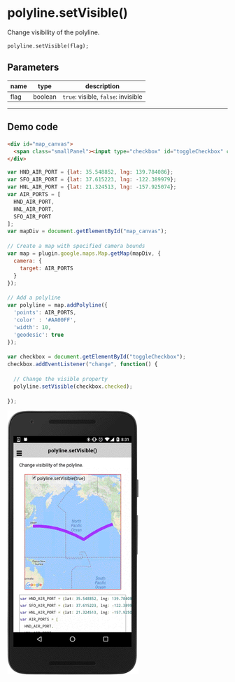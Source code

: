 # polyline.setVisible()

Change visibility of the polyline.

```
polyline.setVisible(flag);
```

## Parameters

name           | type          | description
---------------|---------------|---------------------------------------
flag           | boolean       | `true`: visible, `false`: invisible
-----------------------------------------------------------------------

## Demo code

```html
<div id="map_canvas">
  <span class="smallPanel"><input type="checkbox" id="toggleCheckbox" checked="checked">polyline.setVisible(true)</span>
</div>
```

```js
var HND_AIR_PORT = {lat: 35.548852, lng: 139.784086};
var SFO_AIR_PORT = {lat: 37.615223, lng: -122.389979};
var HNL_AIR_PORT = {lat: 21.324513, lng: -157.925074};
var AIR_PORTS = [
  HND_AIR_PORT,
  HNL_AIR_PORT,
  SFO_AIR_PORT
];
var mapDiv = document.getElementById("map_canvas");

// Create a map with specified camera bounds
var map = plugin.google.maps.Map.getMap(mapDiv, {
  camera: {
    target: AIR_PORTS
  }
});

// Add a polyline
var polyline = map.addPolyline({
  'points': AIR_PORTS,
  'color' : '#AA00FF',
  'width': 10,
  'geodesic': true
});

var checkbox = document.getElementById("toggleCheckbox");
checkbox.addEventListener("change", function() {

  // Change the visible property
  polyline.setVisible(checkbox.checked);

});

```

![](image.gif)
